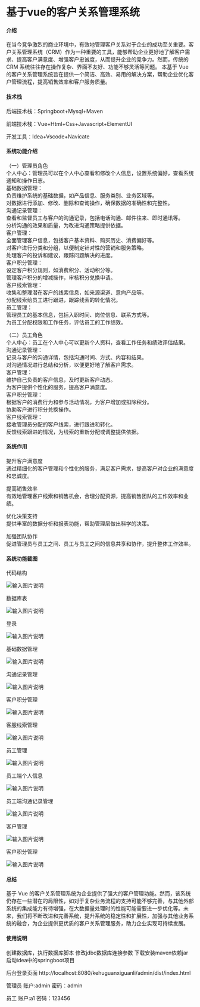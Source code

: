 # 基于vue的客户关系管理系统

#### 介绍

在当今竞争激烈的商业环境中，有效地管理客户关系对于企业的成功至关重要。客户关系管理系统（CRM）作为一种重要的工具，能够帮助企业更好地了解客户需求、提高客户满意度、增强客户忠诚度，从而提升企业的竞争力。然而，传统的 CRM 系统往往存在操作复杂、界面不友好、功能不够灵活等问题。
本基于 Vue 的客户关系管理系统旨在提供一个简洁、高效、易用的解决方案，帮助企业优化客户管理流程，提高销售效率和客户服务质量。

#### 技术栈

后端技术栈：Springboot+Mysql+Maven

前端技术栈：Vue+Html+Css+Javascript+ElementUI

开发工具：Idea+Vscode+Navicate

#### 系统功能介绍

（一）管理员角色  
个人中心：管理员可以在个人中心查看和修改个人信息，设置系统偏好，查看系统通知和操作日志。  
基础数据管理：  
负责维护系统的基础数据，如产品信息、服务类别、业务区域等。  
对数据进行添加、修改、删除和查询操作，确保数据的准确性和完整性。  
沟通记录管理：  
查看和监督员工与客户的沟通记录，包括电话沟通、邮件往来、即时通讯等。  
分析沟通的效果和质量，为改进沟通策略提供依据。  
客户管理：  
全面管理客户信息，包括客户基本资料、购买历史、消费偏好等。  
对客户进行分类和分组，以便制定针对性的营销和服务策略。  
处理客户的投诉和建议，跟踪问题解决的进度。  
客户积分管理：  
设定客户积分规则，如消费积分、活动积分等。  
管理客户积分的增减操作，审核积分兑换申请。  
客户线索管理：  
收集和整理潜在客户的线索信息，如来源渠道、意向产品等。  
分配线索给员工进行跟进，跟踪线索的转化情况。  
员工管理：  
管理员工的基本信息，包括入职时间、岗位信息、联系方式等。  
为员工分配权限和工作任务，评估员工的工作绩效。  

（二）员工角色  
个人中心：员工在个人中心可以更新个人资料，查看工作任务和绩效评估结果。  
沟通记录管理：  
记录与客户的沟通详情，包括沟通时间、方式、内容和结果。  
对沟通情况进行总结和分析，以便更好地了解客户需求。  
客户管理：  
维护自己负责的客户信息，及时更新客户动态。  
为客户提供个性化的服务，提高客户满意度。  
客户积分管理：  
根据客户的消费行为和参与活动情况，为客户增加或扣除积分。  
协助客户进行积分兑换操作。  
客户线索管理：  
接收管理员分配的客户线索，进行跟进和转化。  
反馈线索跟进的情况，为线索的重新分配或调整提供依据。  

#### 系统作用

提升客户满意度  
通过精细化的客户管理和个性化的服务，满足客户需求，提高客户对企业的满意度和忠诚度。  

提高销售效率  
有效地管理客户线索和销售机会，合理分配资源，提高销售团队的工作效率和业绩。

优化决策支持  
提供丰富的数据分析和报表功能，帮助管理层做出科学的决策。

加强团队协作  
促进管理员与员工之间、员工与员工之间的信息共享和协作，提升整体工作效率。

#### 系统功能截图

代码结构

![输入图片说明](images/4d67efdff7062f7c80c383f74dfc106.png)

数据库表

![输入图片说明](images/5f089184b106a5ff4e158ea61a2f38c.png)

登录

![输入图片说明](images/2228f102eef6dbdf5cd240b1beca669.png)

基础数据管理

![输入图片说明](images/e6421dd082622ff73f9955171a4b764.png)

沟通记录管理

![输入图片说明](images/36af8172b5058c126dc570ef7abef90.png)

客户积分管理

![输入图片说明](images/d21781c59fdc7d0f34bd14f8571b490.png)

客服线索管理

![输入图片说明](images/14e0fc60169f357f61ada177777feca.png)

员工管理

![输入图片说明](images/bfa45e42abb012780b239bd08f87020.png)

员工端个人信息

![输入图片说明](images/b6750cdd8122fef788ac36435843f48.png)

员工端沟通记录管理

![输入图片说明](images/e0b1b5f6aa5ac1aa76e565522dc35a1.png)

客户管理

![输入图片说明](images/8f384654485e3257104a6212f7338b1.png)

客户积分管理

![输入图片说明](images/9a6154ad7c1004112071bf045587204.png)

#### 总结

基于 Vue 的客户关系管理系统为企业提供了强大的客户管理功能。然而，该系统仍存在一些潜在的局限性，如对于复杂业务流程的支持可能不够完善，与其他外部系统的集成能力有待增强，在大数据量处理时的性能可能需要进一步优化等。未来，我们将不断改进和完善系统，提升系统的稳定性和扩展性，加强与其他业务系统的融合，为企业提供更优质的客户关系管理服务，助力企业实现可持续发展。

#### 使用说明

创建数据库，执行数据库脚本 修改jdbc数据库连接参数 下载安装maven依赖jar 启动idea中的springboot项目

后台登录页面
http://localhost:8080/kehuguanxiguanli/admin/dist/index.html

管理员				账户:admin 		密码：admin

员工				账户:a1 		密码：123456